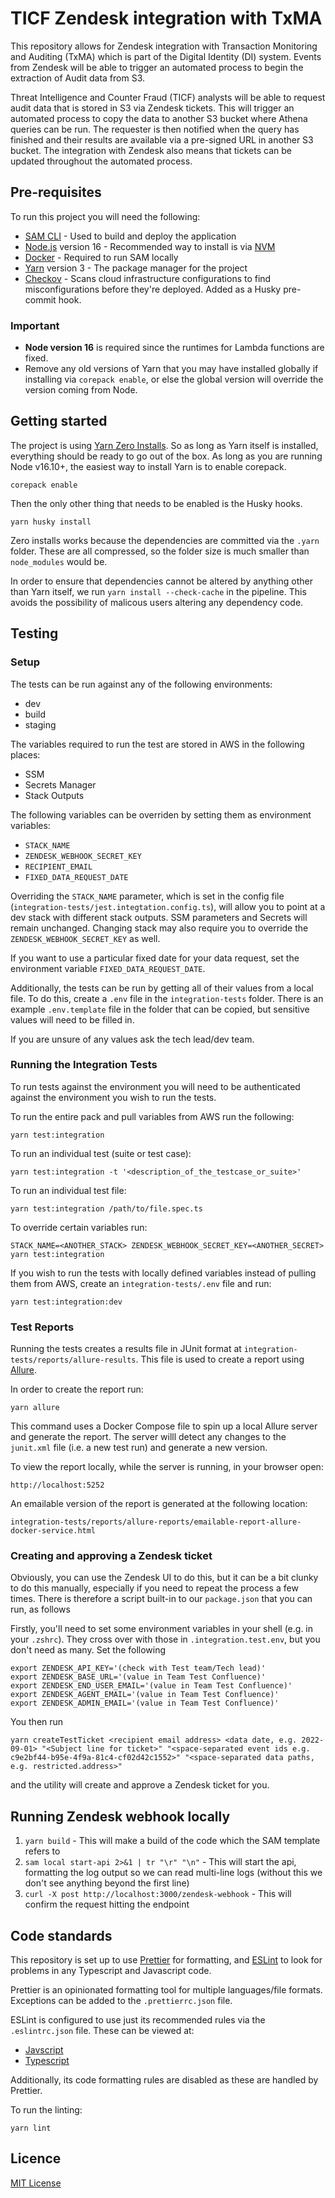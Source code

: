 # TICF Zendesk integration with TxMA

This repository allows for Zendesk integration with Transaction Monitoring and Auditing (TxMA) which is part of the Digital Identity (DI) system. Events from Zendesk will be able to trigger an automated process to begin the extraction of Audit data from S3.

Threat Intelligence and Counter Fraud (TICF) analysts will be able to request audit data that is stored in S3 via Zendesk tickets. This will trigger an automated process to copy the data to another S3 bucket where Athena queries can be run. The requester is then notified when the query has finished and their results are available via a pre-signed URL in another S3 bucket. The integration with Zendesk also means that tickets can be updated throughout the automated process.

## Pre-requisites

To run this project you will need the following:

- [SAM CLI](https://docs.aws.amazon.com/serverless-application-model/latest/developerguide/serverless-sam-cli-install.html) - Used to build and deploy the application
- [Node.js](https://nodejs.org/en/) version 16 - Recommended way to install is via [NVM](https://github.com/nvm-sh/nvm)
- [Docker](https://docs.docker.com/get-docker/) - Required to run SAM locally
- [Yarn](https://yarnpkg.com/getting-started/install) version 3 - The package manager for the project
- [Checkov](https://www.checkov.io/) - Scans cloud infrastructure configurations to find misconfigurations before they're deployed. Added as a Husky pre-commit hook.

### Important

- **Node version 16** is required since the runtimes for Lambda functions are fixed.
- Remove any old versions of Yarn that you may have installed globally if installing via `corepack enable`, or else the global version will override the version coming from Node.

## Getting started

The project is using [Yarn Zero Installs](https://yarnpkg.com/features/zero-installs). So as long as Yarn itself is installed, everything should be ready to go out of the box. As long as you are running Node v16.10+, the easiest way to install Yarn is to enable corepack.

```
corepack enable
```

Then the only other thing that needs to be enabled is the Husky hooks.

```
yarn husky install
```

Zero installs works because the dependencies are committed via the `.yarn` folder. These are all compressed, so the folder size is much smaller than `node_modules` would be.

In order to ensure that dependencies cannot be altered by anything other than Yarn itself, we run `yarn install --check-cache` in the pipeline. This avoids the possibility of malicous users altering any dependency code.

## Testing

### Setup

The tests can be run against any of the following environments:

- dev
- build
- staging

The variables required to run the test are stored in AWS in the following places:

- SSM
- Secrets Manager
- Stack Outputs

The following variables can be overriden by setting them as environment variables:

- `STACK_NAME`
- `ZENDESK_WEBHOOK_SECRET_KEY`
- `RECIPIENT_EMAIL`
- `FIXED_DATA_REQUEST_DATE`

Overriding the `STACK_NAME` parameter, which is set in the config file (`integration-tests/jest.integtation.config.ts`), will allow you to point at a dev stack with different stack outputs. SSM parameters and Secrets will remain unchanged. Changing stack may also require you to override the `ZENDESK_WEBHOOK_SECRET_KEY` as well.

If you want to use a particular fixed date for your data request, set the environment variable `FIXED_DATA_REQUEST_DATE`.

Additionally, the tests can be run by getting all of their values from a local file. To do this, create a `.env` file in the `integration-tests` folder. There is an example `.env.template` file in the folder that can be copied, but sensitive values will need to be filled in.

If you are unsure of any values ask the tech lead/dev team.

### Running the Integration Tests

To run tests against the environment you will need to be authenticated against the environment you wish to run the tests.

To run the entire pack and pull variables from AWS run the following:

```
yarn test:integration
```

To run an individual test (suite or test case):

```
yarn test:integration -t '<description_of_the_testcase_or_suite>'
```

To run an individual test file:

```
yarn test:integration /path/to/file.spec.ts
```

To override certain variables run:

```
STACK_NAME=<ANOTHER_STACK> ZENDESK_WEBHOOK_SECRET_KEY=<ANOTHER_SECRET> yarn test:integration
```

If you wish to run the tests with locally defined variables instead of pulling them from AWS, create an `integration-tests/.env` file and run:

```
yarn test:integration:dev
```

### Test Reports

Running the tests creates a results file in JUnit format at `integration-tests/reports/allure-results`. This file is used to create a report using [Allure](https://docs.qameta.io/allure).

In order to create the report run:

```
yarn allure
```

This command uses a Docker Compose file to spin up a local Allure server and generate the report. The server willl detect any changes to the `junit.xml` file (i.e. a new test run) and generate a new version.

To view the report locally, while the server is running, in your browser open:

```
http://localhost:5252
```

An emailable version of the report is generated at the following location:

```
integration-tests/reports/allure-reports/emailable-report-allure-docker-service.html
```

### Creating and approving a Zendesk ticket

Obviously, you can use the Zendesk UI to do this, but it can be a bit clunky to do this manually, especially if you need to repeat the process a few times.
There is therefore a script built-in to our `package.json` that you can run, as follows

Firstly, you'll need to set some environment variables in your shell (e.g. in your `.zshrc`). They cross over with those in `.integration.test.env`, but you don't need as many. Set the following

```
export ZENDESK_API_KEY='(check with Test team/Tech lead)'
export ZENDESK_BASE_URL='(value in Team Test Confluence)'
export ZENDESK_END_USER_EMAIL='(value in Team Test Confluence)'
export ZENDESK_AGENT_EMAIL='(value in Team Test Confluence)'
export ZENDESK_ADMIN_EMAIL='(value in Team Test Confluence)'
```

You then run

```
yarn createTestTicket <recipient email address> <data date, e.g. 2022-09-01> "<Subject line for ticket>" "<space-separated event ids e.g. c9e2bf44-b95e-4f9a-81c4-cf02d42c1552>" "<space-separated data paths, e.g. restricted.address>"
```

and the utility will create and approve a Zendesk ticket for you.

## Running Zendesk webhook locally

1. `yarn build` - This will make a build of the code which the SAM template refers to
2. `sam local start-api 2>&1 | tr "\r" "\n"` - This will start the api, formatting the log output so we can read multi-line logs (without this we don't see anything beyond the first line)
3. `curl -X post http://localhost:3000/zendesk-webhook` - This will confirm the request hitting the endpoint

## Code standards

This repository is set up to use [Prettier](https://prettier.io/) for formatting, and [ESLint](https://eslint.org/) to look for problems in any Typescript and Javascript code.

Prettier is an opinionated formatting tool for multiple languages/file formats. Exceptions can be added to the `.prettierrc.json` file.

ESLint is configured to use just its recommended rules via the `.eslintrc.json` file. These can be viewed at:

- [Javscript](https://eslint.org/docs/latest/rules/)
- [Typescript](https://github.com/typescript-eslint/typescript-eslint/blob/main/packages/eslint-plugin/src/configs/eslint-recommended.ts)

Additionally, its code formatting rules are disabled as these are handled by Prettier.

To run the linting:

```
yarn lint
```

## Licence

[MIT License](LICENCE)
